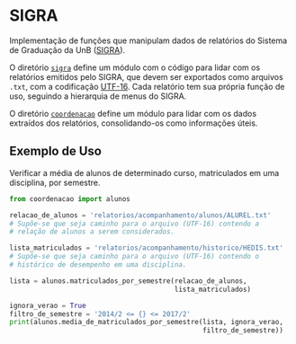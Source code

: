 SIGRA
=====

Implementação de funções que manipulam dados de relatórios do Sistema de Graduação da UnB ([SIGRA](http://cpd.unb.br/ssi-sis-academicos)).

O diretório [`sigra`](https://github.com/UnB-CIC/SIGRAExtractor/tree/master/sigra) define um módulo com o código para lidar com os relatórios emitidos pelo SIGRA, que devem ser exportados como arquivos `.txt`, com a codificação [UTF-16](https://pt.wikipedia.org/wiki/UTF-16). Cada relatório tem sua própria função de uso, seguindo a hierarquia de menus do SIGRA.

O diretório [`coordenacao`](https://github.com/UnB-CIC/SIGRAExtractor/tree/master/coordenacao) define um módulo para lidar com os dados extraídos dos relatórios, consolidando-os como informações úteis.

Exemplo de Uso
--------------
Verificar a média de alunos de determinado curso, matriculados  em uma disciplina, por semestre.

```Python
from coordenacao import alunos

relacao_de_alunos = 'relatorios/acompanhamento/alunos/ALUREL.txt'
# Supõe-se que seja caminho para o arquivo (UTF-16) contendo a
# relação de alunos a serem considerados.

lista_matriculados = 'relatorios/acompanhamento/historico/HEDIS.txt'
# Supõe-se que seja caminho para o arquivo (UTF-16) contendo o
# histórico de desempenho em uma disciplina.

lista = alunos.matriculados_por_semestre(relacao_de_alunos,
                                         lista_matriculados)

ignora_verao = True
filtro_de_semestre = '2014/2 <= {} <= 2017/2'
print(alunos.media_de_matriculados_por_semestre(lista, ignora_verao,
                                                filtro_de_semestre))
```
